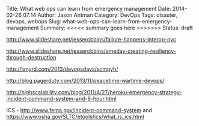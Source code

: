 Title: What web ops can learn from emergency management
Date: 2014-02-26 07:14
Author: Jason Antman
Category: DevOps
Tags: disaster, devops, webops
Slug: what-web-ops-can-learn-from-emergency-management
Summary: <<<<< summary goes here >>>>>>>
Status: draft

http://www.slideshare.net/jesserobbins/failure-happens-interop-nyc

http://www.slideshare.net/jesserobbins/ameday-creating-resiliency-through-destruction

http://lanyrd.com/2013/devopsdays/scmpyh/

http://blog.pagerduty.com/2013/11/peacetime-wartime-devops/

http://highscalability.com/blog/2011/4/27/heroku-emergency-strategy-incident-command-system-and-8-hour.html


ICS - http://www.fema.gov/incident-command-system and https://www.osha.gov/SLTC/etools/ics/what_is_ics.html

